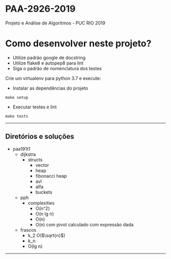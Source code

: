 # PAA-2926-2019
Projeto e Análise de Algoritmos - PUC RIO 2019

# Como desenvolver neste projeto?


- Utilize padrão google de docstring
- Utilize flake8 e autopep8 para lint
- Siga o padrão de nomenclatura dos testes


Crie um virtualenv para python 3.7 e execute:


- Instalar as dependências do projeto

```
make setup
```

- Executar testes e lint

```
make tests
```

---


## Diretórios e soluções

- paa191t1
    - dijkstra
        - structs
            - vector            
            - heap
            - fibonacci heap
            - avl
            - alfa
            - buckets
    - pph
        - complexities
            - O(n^2)
            - O(n lg n)
            - O(n)
            - O(n) com pivot calculado com expressão dada
    - frascos
        - k_2 O($\sqrt{n}$)
        - k_n
        - O(lg n)


---